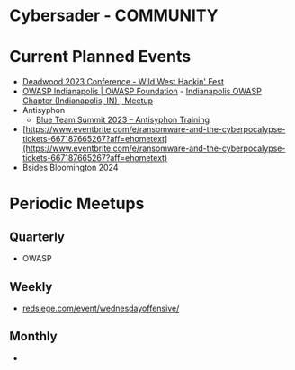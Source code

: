 # Cybersader - COMMUNITY

# Current Planned Events

- [Deadwood 2023 Conference - Wild West Hackin' Fest](https://wildwesthackinfest.com/deadwood/)
- [OWASP Indianapolis | OWASP Foundation](https://owasp.org/www-chapter-indianapolis/) - [Indianapolis OWASP Chapter (Indianapolis, IN) | Meetup](https://www.meetup.com/indyowasp/)
- Antisyphon
    - [Blue Team Summit 2023 – Antisyphon Training](https://www.antisyphontraining.com/series/blue-team-summit-2023/)
- [https://www.eventbrite.com/e/ransomware-and-the-cyberpocalypse-tickets-667187665267?aff=ehometext](https://www.eventbrite.com/e/ransomware-and-the-cyberpocalypse-tickets-667187665267?aff=ehometext)
- Bsides Bloomington 2024

# Periodic Meetups

## Quarterly

- OWASP

## Weekly

- [redsiege.com/event/wednesdayoffensive/](https://redsiege.com/event/wednesdayoffensive/)

## Monthly

-